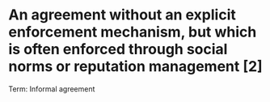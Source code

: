 # An agreement without an explicit enforcement mechanism, but which is often enforced through social norms or reputation management [2]

Term: Informal agreement